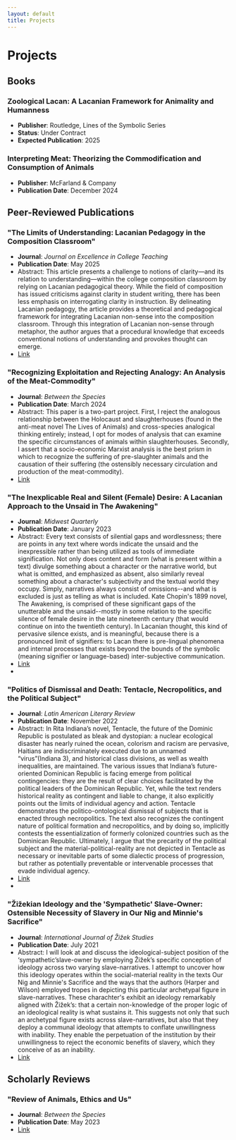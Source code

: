 ```yaml
---
layout: default
title: Projects
---
```


# Projects

## Books

### Zoological Lacan: A Lacanian Framework for Animality and Humanness
- **Publisher**: Routledge, Lines of the Symbolic Series
- **Status**: Under Contract
- **Expected Publication**: 2025

### Interpreting Meat: Theorizing the Commodification and Consumption of Animals
- **Publisher**: McFarland & Company  
- **Publication Date**: December 2024

## Peer-Reviewed Publications

### "The Limits of Understanding: Lacanian Pedagogy in the Composition Classroom"
- **Journal**: *Journal on Excellence in College Teaching*
- **Publication Date**: May 2025
- Abstract: This article presents a challenge to notions of clarity—and its relation to understanding—within the college composition classroom by relying on Lacanian pedagogical theory. While the field of composition has issued criticisms against clarity in student writing, there has been less emphasis on interrogating clarity in instruction. By delineating Lacanian pedagogy, the article provides a theoretical and pedagogical framework for integrating Lacanian non-sense into the composition classroom. Through this integration of Lacanian non-sense through metaphor, the author argues that a procedural knowledge that exceeds conventional notions of understanding and provokes thought can emerge.
- [Link](https://celt.miamioh.edu/index.php/JECT/article/view/1192)

### "Recognizing Exploitation and Rejecting Analogy: An Analysis of the Meat-Commodity"
- **Journal**: *Between the Species*
- **Publication Date**: March 2024
- Abstract: This paper is a two-part project. First, I reject the analogous relationship between the Holocaust and slaughterhouses (found in the anti-meat novel The Lives of Animals) and cross-species analogical thinking entirely; instead, I opt for modes of analysis that can examine the specific circumstances of animals within slaughterhouses. Secondly, I assert that a socio-economic Marxist analysis is the best prism in which to recognize the suffering of pre-slaughter animals and the causation of their suffering (the ostensibly necessary circulation and production of the meat-commodity).
- [Link](https://digitalcommons.calpoly.edu/bts/vol27/iss1/6/)

### "The Inexplicable Real and Silent (Female) Desire: A Lacanian Approach to the Unsaid in The Awakening"
- **Journal**: *Midwest Quarterly*
- **Publication Date**: January 2023
- Abstract: Every text consists of silential gaps and wordlessness; there are points in any text where words indicate the unsaid and the inexpressible rather than being utilized as tools of immediate signification. Not only does content and form (what is present within a text) divulge something about a character or the narrative world, but what is omitted, and emphasized as absent, also similarly reveal something about a character's subjectivity and the textual world they occupy. Simply, narratives always consist of omissions--and what is excluded is just as telling as what is included. Kate Chopin's 1899 novel, The Awakening, is comprised of these significant gaps of the unutterable and the unsaid--mostly in some relation to the specific silence of female desire in the late nineteenth century (that would continue on into the twentieth century). In Lacanian thought, this kind of pervasive silence exists, and is meaningful, because there is a pronounced limit of signifiers: to Lacan there is pre-lingual phenomena and internal processes that exists beyond the bounds of the symbolic (meaning signifier or language-based) inter-subjective communication.
- [Link](https://www.proquest.com/openview/4cbb566ef2a8ce0e6442ceca0a457eeb/1?pq-origsite=gscholar&cbl=41210)
- 
### "Politics of Dismissal and Death: Tentacle, Necropolitics, and the Political Subject"
- **Journal**: *Latin American Literary Review*
- **Publication Date**: November 2022
- Abstract: In Rita Indiana’s novel, Tentacle, the future of the Dominic Republic is postulated as bleak and dystopian: a nuclear ecological disaster has nearly ruined the ocean, colorism and racism are pervasive, Haitians are indiscriminately executed due to an unnamed “virus”(Indiana 3), and historical class divisions, as well as wealth inequalities, are maintained. The various issues that Indiana’s future-oriented Dominican Republic is facing emerge from political contingencies: they are the result of clear choices facilitated by the political leaders of the Dominican Republic. Yet, while the text renders historical reality as contingent and liable to change, it also explicitly points out the limits of individual agency and action. Tentacle demonstrates the politico-ontological dismissal of subjects that is enacted through necropolitics. The text also recognizes the contingent nature of political formation and necropolitics, and by doing so, implicitly contests the essentialization of formerly colonized countries such as the Dominican Republic. Ultimately, I argue that the precarity of the political subject and the material-political-reality are not depicted in Tentacle as necessary or inevitable parts of some dialectic process of progression, but rather as potentially preventable or intervenable processes that evade individual agency.
- [Link](https://lalrp.net/articles/10.26824/lalr.343)
- 
### "Žižekian Ideology and the 'Sympathetic' Slave-Owner: Ostensible Necessity of Slavery in Our Nig and Minnie's Sacrifice"
- **Journal**: *International Journal of Žižek Studies*
- **Publication Date**: July 2021
- Abstract: I will look at and discuss the ideological-subject position of the ‘sympathetic’slave-owner by employing Žižek’s specific conception of ideology across two varying slave-narratives. I attempt to uncover how this ideology operates within the social-material reality in the texts Our Nig and Minnie's Sacrifice and the ways that the authors (Harper and Wilson) employed tropes in depicting this particular archetypal figure in slave-narratives. These charachter's exhibit an ideology remarkably aligned with Žižek’s: that a certain non-knowledge of the proper logic of an ideological reality is what sustains it. This suggests not only that such an archetypal figure exists across slave-narratives, but also that they deploy a communal ideology that attempts to conflate unwillingness with inability. They enable the perpetuation of the institution by their unwillingness to reject the economic benefits of slavery, which they conceive of as an inability.
- [Link](https://www.zizekstudies.org/index.php/IJZS/article/view/1199)
## Scholarly Reviews

### "Review of Animals, Ethics and Us"
- **Journal**: *Between the Species*
- **Publication Date**: May 2023
- [Link](https://digitalcommons.calpoly.edu/bts/vol26/iss1/7/)
